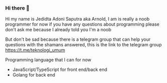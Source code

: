 ### Hi there 👋

Hi my name is Jedidta Adoni Saputra aka Arnold, I am is really a noob programmer for now if you have any questions about programming please don't ask me because I already told you I'm a noob 

But don't be sad because there is a telegram group that can help your questions with the shamans answered,
this is the link to the telegram group https://t.me/teknologi_umum

Programming language that I can for now
- JavaScript/TypeScript for front end/back end
- Golang for back end
